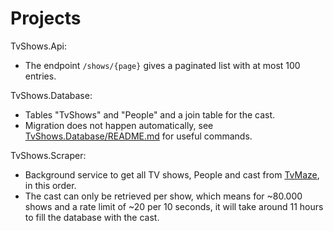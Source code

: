 # Projects
TvShows.Api:
- The endpoint `/shows/{page}` gives a paginated list with at most 100 entries.

TvShows.Database:
- Tables "TvShows" and "People" and a join table for the cast.
- Migration does not happen automatically, see [TvShows.Database/README.md](TvShows.Database/README.md) for useful commands.

TvShows.Scraper:
- Background service to get all TV shows, People and cast from [TvMaze]([TvMaze](http://www.tvmaze.com/api)), in this order.
- The cast can only be retrieved per show, which means for ~80.000 shows and a rate limit of ~20 per 10 seconds, it will take around 11 hours to fill the database with the cast.
